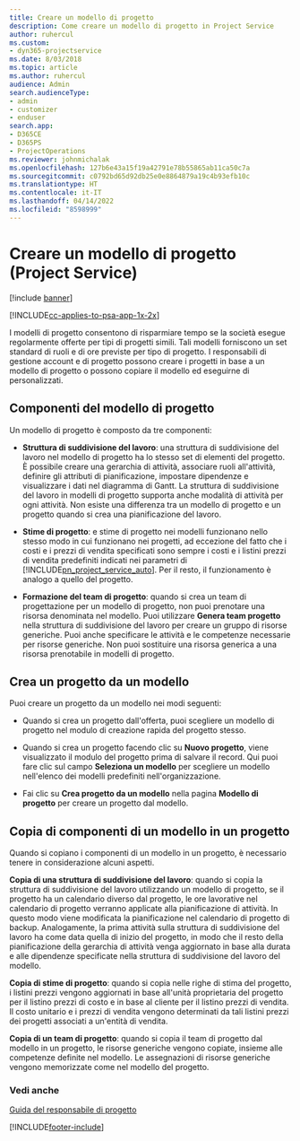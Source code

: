 ```yaml
---
title: Creare un modello di progetto
description: Come creare un modello di progetto in Project Service
author: ruhercul
ms.custom:
- dyn365-projectservice
ms.date: 8/03/2018
ms.topic: article
ms.author: ruhercul
audience: Admin
search.audienceType:
- admin
- customizer
- enduser
search.app:
- D365CE
- D365PS
- ProjectOperations
ms.reviewer: johnmichalak
ms.openlocfilehash: 127b6e43a15f19a42791e78b55865ab11ca50c7a
ms.sourcegitcommit: c0792bd65d92db25e0e8864879a19c4b93efb10c
ms.translationtype: HT
ms.contentlocale: it-IT
ms.lasthandoff: 04/14/2022
ms.locfileid: "8598999"
---
```

# <a name="create-a-project-template-project-service"></a>Creare un modello di progetto (Project Service)

[!include [banner](../includes/psa-now-project-operations.md)]

[!INCLUDE[cc-applies-to-psa-app-1x-2x](../includes/cc-applies-to-psa-app-1x-2x.md)]

I modelli di progetto consentono di risparmiare tempo se la società esegue regolarmente offerte per tipi di progetti simili. Tali modelli forniscono un set standard di ruoli e di ore previste per tipo di progetto. I responsabili di gestione account e di progetto possono creare i progetti in base a un modello di progetto o possono copiare il modello ed eseguirne di personalizzati.  
  
## <a name="components-of-project-template"></a>Componenti del modello di progetto
 Un modello di progetto è composto da tre componenti:  
  
- **Struttura di suddivisione del lavoro**: una struttura di suddivisione del lavoro nel modello di progetto ha lo stesso set di elementi del progetto. È possibile creare una gerarchia di attività, associare ruoli all'attività, definire gli attributi di pianificazione, impostare dipendenze e visualizzare i dati nel diagramma di Gantt. La struttura di suddivisione del lavoro in modelli di progetto supporta anche modalità di attività per ogni attività. Non esiste una differenza tra un modello di progetto e un progetto quando si crea una pianificazione del lavoro.  
  
- **Stime di progetto**: e stime di progetto nei modelli funzionano nello stesso modo in cui funzionano nei progetti, ad eccezione del fatto che i costi e i prezzi di vendita specificati sono sempre i costi e i listini prezzi di vendita predefiniti indicati nei parametri di [!INCLUDE[pn_project_service_auto](../includes/pn-project-service-auto.md)]. Per il resto, il funzionamento è analogo a quello del progetto.  
  
- **Formazione del team di progetto**: quando si crea un team di progettazione per un modello di progetto, non puoi prenotare una risorsa denominata nel modello. Puoi utilizzare **Genera team progetto** nella struttura di suddivisione del lavoro per creare un gruppo di risorse generiche. Puoi anche specificare le attività e le competenze necessarie per risorse generiche. Non puoi sostituire una risorsa generica a una risorsa prenotabile in modelli di progetto.  
  
## <a name="create-a-project-from-a-template"></a>Crea un progetto da un modello  
 Puoi creare un progetto da un modello nei modi seguenti:  
  
-   Quando si crea un progetto dall'offerta, puoi scegliere un modello di progetto nel modulo di creazione rapida del progetto stesso.  
  
-   Quando si crea un progetto facendo clic su **Nuovo progetto**, viene visualizzato il modulo del progetto prima di salvare il record. Qui puoi fare clic sul campo **Seleziona un modello** per scegliere un modello nell'elenco dei modelli predefiniti nell'organizzazione.  
  
-   Fai clic su **Crea progetto da un modello** nella pagina **Modello di progetto** per creare un progetto dal modello.  
  
## <a name="copying-components-of-a-template-to-a-project"></a>Copia di componenti di un modello in un progetto  
 Quando si copiano i componenti di un modello in un progetto, è necessario tenere in considerazione alcuni aspetti.  
  
 **Copia di una struttura di suddivisione del lavoro**: quando si copia la struttura di suddivisione del lavoro utilizzando un modello di progetto, se il progetto ha un calendario diverso dal progetto, le ore lavorative nel calendario di progetto verranno applicate alla pianificazione di attività. In questo modo viene modificata la pianificazione nel calendario di progetto di backup. Analogamente, la prima attività sulla struttura di suddivisione del lavoro ha come data quella di inizio del progetto, in modo che il resto della pianificazione della gerarchia di attività venga aggiornato in base alla durata e alle dipendenze specificate nella struttura di suddivisione del lavoro del modello.  
  
 **Copia di stime di progetto**: quando si copia nelle righe di stima del progetto, i listini prezzi vengono aggiornati in base all'unità proprietaria del progetto per il listino prezzi di costo e in base al cliente per il listino prezzi di vendita. Il costo unitario e i prezzi di vendita vengono determinati da tali listini prezzi dei progetti associati a un'entità di vendita.  
  
 **Copia di un team di progetto**: quando si copia il team di progetto dal modello in un progetto, le risorse generiche vengono copiate, insieme alle competenze definite nel modello. Le assegnazioni di risorse generiche vengono memorizzate come nel modello del progetto.  
  
### <a name="see-also"></a>Vedi anche  
 [Guida del responsabile di progetto](../psa/project-manager-guide.md)


[!INCLUDE[footer-include](../includes/footer-banner.md)]
